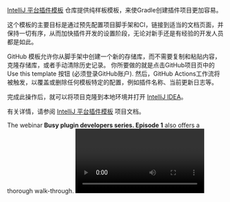 [//]: # (title: IntelliJ Platform Plugin Template)

<!-- Copyright 2000-2021 JetBrains s.r.o. and other contributors. Use of this source code is governed by the Apache 2.0 license that can be found in the LICENSE file. -->

[IntelliJ 平台插件模板][gh:ippt] 仓库提供纯样板模板，来使Gradle创建插件项目更加容易。


这个模板的主要目标是通过预先配置项目脚手架和CI，链接到适当的文档页面，并保持一切有序，从而加快插件开发的设置阶段，无论对新手还是有经验的开发人员都是如此。

GitHub 模板允许你从脚手架中创建一个新的存储库，而不需要复制和粘贴内容，克隆存储库，或者手动清除历史记录。
你所要做的就是点击GitHub项目页中的 <shortcut>Use this template</shortcut> 按钮 (必须登录GitHub账户).
然后，GitHub Actions工作流将被触发，以覆盖或删除任何模板特定的配置，例如插件名称、当前更新日志等。

完成此操作后，就可以将项目克隆到本地环境并打开 [IntelliJ IDEA][jb:download-ij]。

有关详情，请参阅 [IntelliJ 平台插件模板][gh:ippt] 项目文档。

The webinar **Busy plugin developers series. Episode 1** also offers a thorough walk-through.
<video href="vAlor5-hC0Q" title="Busy plugin developers series. Episode 1"/>

[gh:ippt]: https://github.com/JetBrains/intellij-platform-plugin-template
[jb:download-ij]: https://www.jetbrains.com/idea/download
